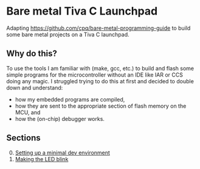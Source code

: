 # Bare metal Tiva C Launchpad
Adapting https://github.com/cpq/bare-metal-programming-guide to build some bare metal projects on a Tiva C launchpad.

## Why do this?
To use the tools I am familiar with (make, gcc, etc.) to build and flash some simple programs for the microcontroller without an IDE like IAR or CCS doing any magic. I struggled trying to do this at first and decided to double down and understand:
- how my embedded programs are compiled,
- how they are sent to the appropriate section of flash memory on the MCU, and
- how the (on-chip) debugger works.

## Sections
0. [Setting up a minimal dev environment](./step-0-minimal/README.md)
1. [Making the LED blink](./step-1-blink-led/README.md)
